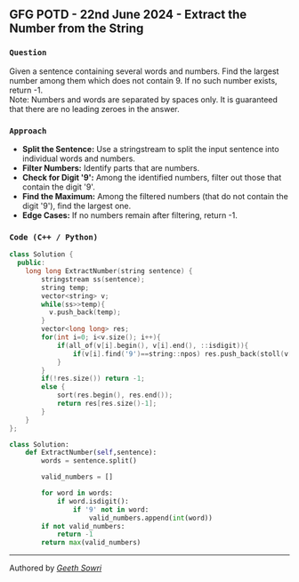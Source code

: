 ## GFG POTD - 22nd June 2024 - Extract the Number from the String

### `Question`
Given a sentence containing several words and numbers. Find the largest number among them which does not contain 9. If no such number exists, return -1. <br>
Note: Numbers and words are separated by spaces only. It is guaranteed that there are no leading zeroes in the answer.
### `Approach`
- **Split the Sentence:** Use a stringstream to split the input sentence into individual words and numbers.
- **Filter Numbers:** Identify parts that are numbers.
- **Check for Digit '9':** Among the identified numbers, filter out those that contain the digit '9'.
- **Find the Maximum:** Among the filtered numbers (that do not contain the digit '9'), find the largest one.
- **Edge Cases:** If no numbers remain after filtering, return -1.
### `Code (C++ / Python)`
```c++ 
class Solution {
  public:
    long long ExtractNumber(string sentence) {
        stringstream ss(sentence);
        string temp;
        vector<string> v;
        while(ss>>temp){
          v.push_back(temp);  
        }
        vector<long long> res;
        for(int i=0; i<v.size(); i++){
            if(all_of(v[i].begin(), v[i].end(), ::isdigit)){
                if(v[i].find('9')==string::npos) res.push_back(stoll(v[i]));
            }
        }
        if(!res.size()) return -1;
        else {
            sort(res.begin(), res.end());
            return res[res.size()-1];
        }
    }
};
```

```python
class Solution:
    def ExtractNumber(self,sentence):
        words = sentence.split()

        valid_numbers = []

        for word in words:
            if word.isdigit():
                if '9' not in word:
                    valid_numbers.append(int(word))
        if not valid_numbers:
            return -1
        return max(valid_numbers)
```

---
Authored by <a target="blank" href="https://github.com/geethsowri">_Geeth Sowri_</a>